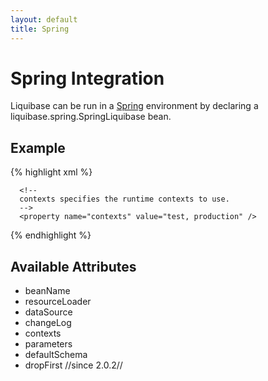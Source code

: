 ```yaml
---
layout: default
title: Spring
---
```


# Spring Integration #

Liquibase can be run in a [Spring](http://www.springframework.org) environment by declaring a liquibase.spring.SpringLiquibase bean.



## Example ##

{% highlight xml %}
<bean id="liquibase" class="liquibase.integration.spring.SpringLiquibase">
      <property name="dataSource" ref="myDataSource" />
      <property name="changeLog" value="classpath:db-changelog.xml" />

      <!--
      contexts specifies the runtime contexts to use.
      -->
      <property name="contexts" value="test, production" />
 </bean>
{% endhighlight %}


## Available Attributes ##

  * beanName
  * resourceLoader
  * dataSource
  * changeLog
  * contexts
  * parameters
  * defaultSchema
  * dropFirst //since 2.0.2//